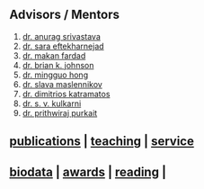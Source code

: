 <!--- ## गुरु  Advisors / Mentors -->
## Advisors / Mentors 
1. [dr. anurag srivastava](https://scholar.google.com/citations?user=_GtNYPMAAAAJ&hl=en)
2. [dr. sara eftekharnejad](https://scholar.google.com/citations?user=aX8tcT4AAAAJ&hl=en&oi=ao)
3. [dr. makan fardad](https://scholar.google.com/citations?user=jWb94BoAAAAJ&hl=en&oi=ao)
4. [dr. brian k. johnson](https://scholar.google.com/citations?user=sQu2RykAAAAJ&hl=en&oi=ao)
5. [dr. mingguo hong](https://scholar.google.com/citations?user=BOSWyvUAAAAJ&hl=en&oi=ao)
6. [dr. slava maslennikov](https://scholar.google.com/citations?user=dxIKNi0AAAAJ&hl=en&oi=ao)
7. [dr. dimitrios katramatos](https://www.bnl.gov/staff/Dkatramatos)
8. [dr. s. v. kulkarni](https://scholar.google.com/citations?user=udLCYSQAAAAJ&hl=en&oi=ao)
9. [dr. prithwiraj purkait](https://scholar.google.com/citations?user=CaYdey0AAAAJ&hl=en&oi=ao)

## [publications](publications.MD) | [teaching](teaching.MD) | [service](service.MD)
<!---## [प्रकाशनों](publications.MD) | [शिक्षण](teaching.MD) | [सेवा](service.MD) -->
## [biodata](biodata.MD) | [awards](award.MD) | [reading](philosophy.MD) |
<!---## [बायोडाटा](biodata.MD) | [पुरस्कार](award.MD)-->
<!--[gallery](gallery.MD)-->
<!---## [तपस्या](philosophy.MD) | [गेलरी](gallery.MD)-->

